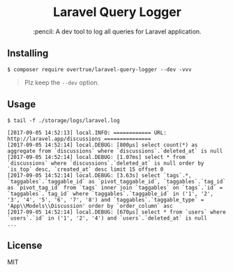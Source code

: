 <h1 align="center"> Laravel Query Logger </h1>

<p align="center"> :pencil: A dev tool to log all queries for Laravel application.</p>

## Installing

```shell
$ composer require overtrue/laravel-query-logger --dev -vvv
```

> Plz keep the `--dev` option.

## Usage

```shell
$ tail -f ./storage/logs/laravel.log
```

    [2017-09-05 14:52:13] local.INFO: ============ URL: http://laravel.app/discussions ===============
    [2017-09-05 14:52:14] local.DEBUG: [800μs] select count(*) as aggregate from `discussions` where `discussions`.`deleted_at` is null
    [2017-09-05 14:52:14] local.DEBUG: [1.07ms] select * from `discussions` where `discussions`.`deleted_at` is null order by `is_top` desc, `created_at` desc limit 15 offset 0
    [2017-09-05 14:52:14] local.DEBUG: [3.63s] select `tags`.*, `taggables`.`taggable_id` as `pivot_taggable_id`, `taggables`.`tag_id` as `pivot_tag_id` from `tags` inner join `taggables` on `tags`.`id` = `taggables`.`tag_id` where `taggables`.`taggable_id` in ('1', '2', '3', '4', '5', '6', '7', '8') and `taggables`.`taggable_type` = 'App\\Models\\Discussion' order by `order_column` asc
    [2017-09-05 14:52:14] local.DEBUG: [670μs] select * from `users` where `users`.`id` in ('1', '2', '4') and `users`.`deleted_at` is null
    ...
## License

MIT
